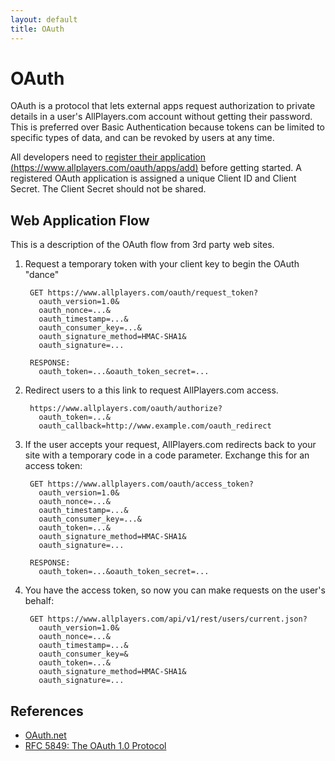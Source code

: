 ```yaml
---
layout: default
title: OAuth
---
```


# OAuth

OAuth is a protocol that lets external apps request authorization to private details in a user's AllPlayers.com account without getting their password.  This is preferred over Basic Authentication because tokens can be limited to specific types of data, and can be revoked by users at any time.

All developers need to [register their application (https://www.allplayers.com/oauth/apps/add)](https://www.allplayers.com/oauth/apps/add) before getting started. A registered OAuth application is assigned a unique Client ID and Client Secret.  The Client Secret should not be shared.

## Web Application Flow

This is a description of the OAuth flow from 3rd party web sites.

1. Request a temporary token with your client key to begin the OAuth "dance"

        GET https://www.allplayers.com/oauth/request_token?
          oauth_version=1.0&
          oauth_nonce=...&
          oauth_timestamp=...&
          oauth_consumer_key=...&
          oauth_signature_method=HMAC-SHA1&
          oauth_signature=...

        RESPONSE:
          oauth_token=...&oauth_token_secret=...

2. Redirect users to a this link to request AllPlayers.com access.

        https://www.allplayers.com/oauth/authorize?
          oauth_token=...&
          oauth_callback=http://www.example.com/oauth_redirect

3. If the user accepts your request, AllPlayers.com redirects back to your site with a temporary code in a code parameter. Exchange this for an access token:

        GET https://www.allplayers.com/oauth/access_token?
          oauth_version=1.0&
          oauth_nonce=...&
          oauth_timestamp=...&
          oauth_consumer_key=...&
          oauth_token=...&
          oauth_signature_method=HMAC-SHA1&
          oauth_signature=...

        RESPONSE:
          oauth_token=...&oauth_token_secret=...

4. You have the access token, so now you can make requests on the user's behalf:

        GET https://www.allplayers.com/api/v1/rest/users/current.json?
          oauth_version=1.0&
          oauth_nonce=...&
          oauth_timestamp=...&
          oauth_consumer_key=&
          oauth_token=...&
          oauth_signature_method=HMAC-SHA1&
          oauth_signature=...

## References

* [OAuth.net](http://oauth.net/)
* [RFC 5849: The OAuth 1.0 Protocol](http://tools.ietf.org/html/rfc5849)

